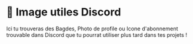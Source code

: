 # 📸 Image utiles Discord

Ici tu trouveras des Bagdes, Photo de profile ou Icone d'abonnement trouvable dans Discord que tu pourrat utiliser plus tard dans tes projets !
